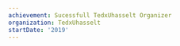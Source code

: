 ```yaml
---
achievement: Sucessfull TedxUhasselt Organizer
organization: TedxUhasselt
startDate: '2019'
---
```

